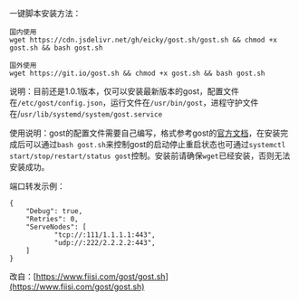 一键脚本安装方法：
```
国内使用
wget https://cdn.jsdelivr.net/gh/eicky/gost.sh/gost.sh && chmod +x gost.sh && bash gost.sh

国外使用
wget https://git.io/gost.sh && chmod +x gost.sh && bash gost.sh
```

说明：目前还是1.0.1版本，仅可以安装最新版本的gost，配置文件在`/etc/gost/config.json`，运行文件在`/usr/bin/gost`，进程守护文件在/`usr/lib/systemd/system/gost.service`

使用说明：gost的配置文件需要自己编写，格式参考gost的[官方文档](https://docs.ginuerzh.xyz/gost/getting-started/)，在安装完成后可以通过`bash gost.sh`来控制gost的启动停止重启状态也可通过`systemctl start/stop/restart/status gost`控制。安装前请确保`wget`已经安装，否则无法安装成功。

端口转发示例：
```
{
    "Debug": true,
    "Retries": 0,
    "ServeNodes": [
           "tcp://:111/1.1.1.1:443",
           "udp://:222/2.2.2.2:443",
    ]
}
```


改自：[https://www.fiisi.com/gost/gost.sh](https://www.fiisi.com/gost/gost.sh)

